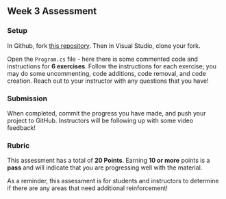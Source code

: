 ## Week 3 Assessment

### Setup

In Github, fork [this repository](https://github.com/memcmahon/Mod1Week3Assessment).  Then in Visual Studio, clone your fork.

Open the `Program.cs` file - here there is some commented code and instructions for **6 exercises**.  Follow the instructions for each exercise; you may do some uncommenting, code additions, code removal, and code creation.  Reach out to your instructor with any questions that you have!

### Submission

When completed, commit the progress you have made, and push your project to GitHub.  Instructors will be following up with some video feedback!

### Rubric

This assessment has a total of **20 Points**.  Earning **10 or more** points is a **pass** and will indicate that you are progressing well with the material.

As a reminder, this assessment is for students and instructors to determine if there are any areas that need additional reinforcement!

<!-- Really like that Exercise 4 included a way for students who couldn't implement it in code to still show their learning/how they handled their issue! -->
<!-- I think that the comments/directions for each exercise are pretty clear. We will see in time whether they are clear enough for students, but I think as long as we always are prioritizing writing clear/explicit instructions, we will usually wind up in a strong starting place! -->